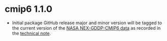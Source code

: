 # cmip6 1.1.0

* Initial package GitHub release
major and minor version will be tagged to the current version of the [NASA NEX-GDDP-CMIP6 data](https://www.nccs.nasa.gov/services/data-collections/land-based-products/nex-gddp-cmip6) as recorded in the [technical note](https://www.nccs.nasa.gov/sites/default/files/NEX-GDDP-CMIP6-Tech_Note.pdf).
